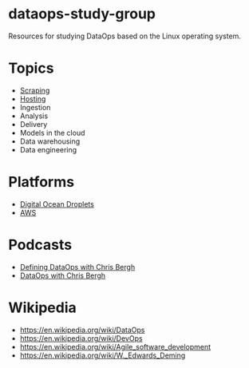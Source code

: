 # dataops-study-group
Resources for studying DataOps based on the Linux operating system.

# Topics
- [Scraping](./scraping)
- [Hosting](./hosting)
- Ingestion
- Analysis
- Delivery
- Models in the cloud
- Data warehousing
- Data engineering

# Platforms
- [Digital Ocean Droplets](https://digitalocean.com)
- [AWS](https://aws.amazon.com/)

# Podcasts
- [Defining DataOps with Chris Bergh ](https://overcast.fm/+H1YOCCBXM)
- [DataOps with Chris Bergh ](https://softwareengineeringdaily.com/2018/08/29/dataops-with-christopher-bergh/)


# Wikipedia 
- https://en.wikipedia.org/wiki/DataOps
- https://en.wikipedia.org/wiki/DevOps
- https://en.wikipedia.org/wiki/Agile_software_development
- https://en.wikipedia.org/wiki/W._Edwards_Deming
